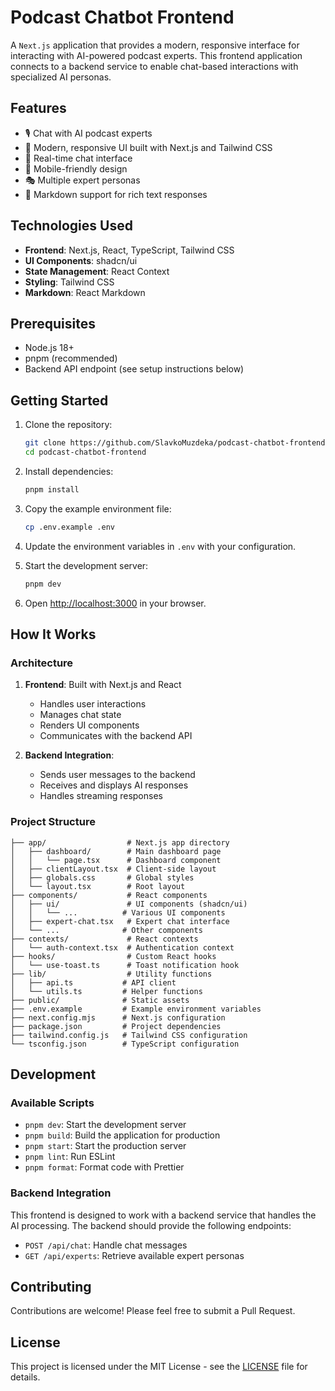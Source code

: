 # Podcast Chatbot Frontend

A `Next.js` application that provides a modern, responsive interface for interacting with AI-powered podcast experts. This frontend application connects to a backend service to enable chat-based interactions with specialized AI personas.

## Features

- 🎙️ Chat with AI podcast experts
- 🎨 Modern, responsive UI built with Next.js and Tailwind CSS
- 🔄 Real-time chat interface
- 📱 Mobile-friendly design
- 🎭 Multiple expert personas
- 📝 Markdown support for rich text responses

## Technologies Used

- **Frontend**: Next.js, React, TypeScript, Tailwind CSS
- **UI Components**: shadcn/ui
- **State Management**: React Context
- **Styling**: Tailwind CSS
- **Markdown**: React Markdown

## Prerequisites

- Node.js 18+
- pnpm (recommended)
- Backend API endpoint (see setup instructions below)

## Getting Started

1. Clone the repository:

    ```bash
    git clone https://github.com/SlavkoMuzdeka/podcast-chatbot-frontend.git
    cd podcast-chatbot-frontend
    ```

2. Install dependencies:

    ```bash
    pnpm install
    ```

3. Copy the example environment file:

    ```bash
    cp .env.example .env
    ```

4. Update the environment variables in `.env` with your configuration.


5. Start the development server:

    ```bash
    pnpm dev
    ```

6. Open [http://localhost:3000](http://localhost:3000) in your browser.

## How It Works

### Architecture

1. **Frontend**: Built with Next.js and React
   - Handles user interactions
   - Manages chat state
   - Renders UI components
   - Communicates with the backend API

2. **Backend Integration**:
   - Sends user messages to the backend
   - Receives and displays AI responses
   - Handles streaming responses

### Project Structure

```
├── app/                  # Next.js app directory
│   ├── dashboard/        # Main dashboard page
│   │   └── page.tsx      # Dashboard component
│   ├── clientLayout.tsx  # Client-side layout
│   ├── globals.css       # Global styles
│   └── layout.tsx        # Root layout
├── components/           # React components
│   ├── ui/               # UI components (shadcn/ui)
│   │   └── ...          # Various UI components
│   ├── expert-chat.tsx   # Expert chat interface
│   └── ...              # Other components
├── contexts/             # React contexts
│   └── auth-context.tsx  # Authentication context
├── hooks/                # Custom React hooks
│   └── use-toast.ts      # Toast notification hook
├── lib/                  # Utility functions
│   ├── api.ts           # API client
│   └── utils.ts         # Helper functions
├── public/              # Static assets
├── .env.example         # Example environment variables
├── next.config.mjs      # Next.js configuration
├── package.json         # Project dependencies
├── tailwind.config.js   # Tailwind CSS configuration
└── tsconfig.json        # TypeScript configuration
```

## Development

### Available Scripts

- `pnpm dev`: Start the development server
- `pnpm build`: Build the application for production
- `pnpm start`: Start the production server
- `pnpm lint`: Run ESLint
- `pnpm format`: Format code with Prettier

### Backend Integration

This frontend is designed to work with a backend service that handles the AI processing. The backend should provide the following endpoints:

- `POST /api/chat`: Handle chat messages
- `GET /api/experts`: Retrieve available expert personas

## Contributing

Contributions are welcome! Please feel free to submit a Pull Request.

## License

This project is licensed under the MIT License - see the [LICENSE](LICENSE) file for details.